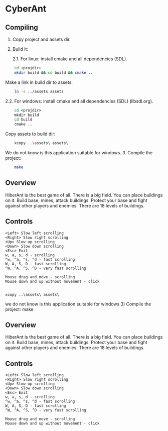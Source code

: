 # CyberAnt

## Compiling
1. Copy project and assets dir.
2. Build it:

   2.1. For linux: install cmake and all dependencies (SDL).
```sh
	cd <projdir>
	mkdir build && cd build && cmake ..
```
   Make a link in build dir to assets:
```sh
	ln -s ../assets assets
```

   2.2. For windows: install cmake and all dependencies (SDL) (libsdl.org).
```bat
	cd <projdir>
	mkdir build
	cd build
	cmake ..
```
   Copy assets to build dir:
```sh
	xcopy ..\assets\ assets\
```
   We do not know is this application suitable for windows.
3. Compile the project:
```sh
	make
```

## Overview
HiberAnt is the best game of all.
There is a big field. You can place buildings on it. Build base, mines, attack buildings. Protect your base and fight against other players and enemies.
There are 18 levels of buildings.

## Controls
	<Left> Slow left scrolling
	<Right> Slow right scrolling
	<Up> Slow up scrolling
	<Down> Slow down scrolling
	<Esc> Exit
	w, a, s, d - scrolling
	^w, ^a, ^s, ^d - fast scrolling
	W, A, S, D - fast scrolling
	^W, ^A, ^S, ^D - very fast scrolling

	Mouse drag and move - scrolling
	Mouse down and up without movement - click


	xcopy ..\assets\ assets\
   we do not know is this application suitable for windows
3) Compile the project:
	make

## Overview
HiberAnt is the best game of all.
There is a big field. You can place buildings on it. Build base, mines, attack buildings. Protect your base and fight against other players and enemies.
There are 18 levels of buildings.

## Controls
	<Left> Slow left scrolling
	<Right> Slow right scrolling
	<Up> Slow up scrolling
	<Down> Slow down scrolling
	<Esc> Exit
	w, a, s, d - scrolling
	^w, ^a, ^s, ^d - fast scrolling
	W, A, S, D - fast scrolling
	^W, ^A, ^S, ^D - very fast scrolling

	Mouse drag and move - scrolling
	Mouse down and up without movement - click

